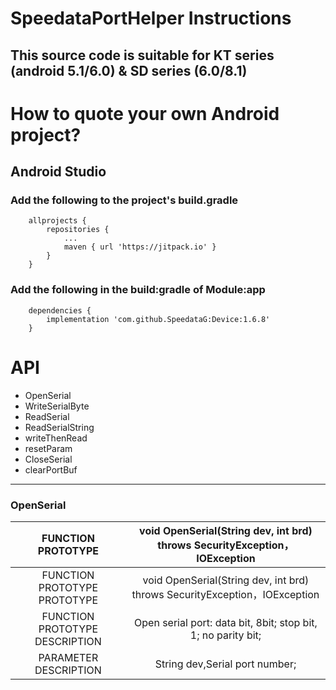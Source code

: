 # SpeedataPortHelper Instructions

## This source code is suitable for KT series (android 5.1/6.0) & SD series (6.0/8.1)

# How to quote your own Android project?

## Android Studio

### Add the following to the project's build.gradle
```
	allprojects {
        repositories {
            ...
            maven { url 'https://jitpack.io' }
        }
    }
```

### Add the following in the build:gradle of Module:app
```
    dependencies {
        implementation 'com.github.SpeedataG:Device:1.6.8'
    }
```

# API
* OpenSerial 
* WriteSerialByte 
* ReadSerial 
* ReadSerialString 
* writeThenRead 
* resetParam 
* CloseSerial 
* clearPortBuf 

* * *
### OpenSerial
| FUNCTION PROTOTYPE | void OpenSerial(String dev, int brd) throws SecurityException，IOException |
| :----------------: |:-------------------------------------------------------------------------:|
| FUNCTION PROTOTYPE PROTOTYPE| void OpenSerial(String dev, int brd) throws SecurityException，IOException |
| FUNCTION PROTOTYPE DESCRIPTION | Open serial port: data bit, 8bit; stop bit, 1; no parity bit; |
| PARAMETER DESCRIPTION | String dev,Serial port number; |
